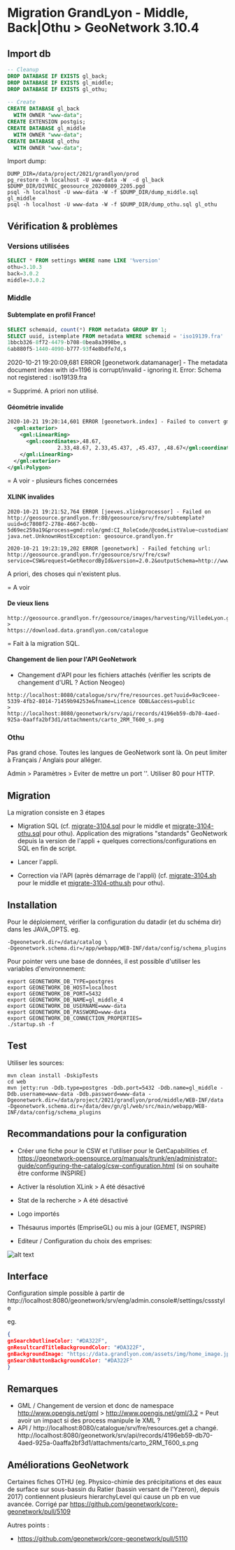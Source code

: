 # Migration GrandLyon - Middle, Back|Othu > GeoNetwork 3.10.4

## Import db

```sql
-- Cleanup
DROP DATABASE IF EXISTS gl_back;
DROP DATABASE IF EXISTS gl_middle;
DROP DATABASE IF EXISTS gl_othu;
 
-- Create
CREATE DATABASE gl_back
  WITH OWNER "www-data";
CREATE EXTENSION postgis;
CREATE DATABASE gl_middle
  WITH OWNER "www-data";
CREATE DATABASE gl_othu
  WITH OWNER "www-data";
```


Import dump:

```shell script
DUMP_DIR=/data/project/2021/grandlyon/prod
pg_restore -h localhost -U www-data -W  -d gl_back $DUMP_DIR/DIVREC_geosource_20200809_2205.pgd
psql -h localhost -U www-data -W -f $DUMP_DIR/dump_middle.sql gl_middle
psql -h localhost -U www-data -W -f $DUMP_DIR/dump_othu.sql gl_othu
```

## Vérification & problèmes

### Versions utilisées

```sql
SELECT * FROM settings WHERE name LIKE '%version'
othu=3.10.3
back=3.0.2
middle=3.0.2
```

### Middle

#### Subtemplate en profil France!

```sql
SELECT schemaid, count(*) FROM metadata GROUP BY 1;
SELECT uuid, istemplate FROM metadata WHERE schemaid = 'iso19139.fra'
1bbcb326-8f72-4479-b708-0bea8a3998be,s
6ab880f5-1440-4090-b777-93f4e8bdfe7d,s
```
2020-10-21 19:20:09,681 ERROR [geonetwork.datamanager] - The metadata document index with id=1196 is corrupt/invalid - ignoring it. Error: Schema not registered : iso19139.fra

= Supprimé. A priori non utilisé.


#### Géométrie invalide


```xml
2020-10-21 19:20:14,601 ERROR [geonetwork.index] - Failed to convert gml to jts object: <gml:Polygon xmlns:gml="http://www.opengis.net/gml">
  <gml:exterior>
    <gml:LinearRing>
      <gml:coordinates>,48.67,
                2.33,48.67, 2.33,45.437, ,45.437, ,48.67</gml:coordinates>
    </gml:LinearRing>
  </gml:exterior>
</gml:Polygon>
```

= A voir - plusieurs fiches concernées


#### XLINK invalides

```
2020-10-21 19:21:52,764 ERROR [jeeves.xlinkprocessor] - Failed on http://geosource.grandlyon.fr:80/geosource/srv/fre/subtemplate?uuid=dc7808f2-278e-4667-bc0b-5d69ec259a19&process=gmd:role/gmd:CI_RoleCode/@codeListValue~custodian&
java.net.UnknownHostException: geosource.grandlyon.fr

2020-10-21 19:23:19,202 ERROR [geonetwork] - Failed fetching url: http://geosource.grandlyon.fr/geosource/srv/fre/csw?service=CSW&request=GetRecordById&version=2.0.2&outputSchema=http://www.isotc211.org/2005/gmd&elementSetName=full&id=
```

A priori, des choses qui n'existent plus.

= A voir 

#### De vieux liens

```
http://geosource.grandlyon.fr/geosource/images/harvesting/VilledeLyon.gif
> 
https://download.data.grandlyon.com/catalogue
```

= Fait à la migration SQL.

#### Changement de lien pour l'API GeoNetwork

* Changement d'API pour les fichiers attachés (vérifier les scripts de changement d'URL ? Action Neogeo)

```
http://localhost:8080/catalogue/srv/fre/resources.get?uuid=9ac9ceee-5339-4fb2-8014-71459b94253e&fname=Licence ODBL&access=public
> 
http://localhost:8080/geonetwork/srv/api/records/4196eb59-db70-4aed-925a-0aaffa2bf3d1/attachments/carto_2RM_T600_s.png
```
   
### Othu

Pas grand chose. Toutes les langues de GeoNetwork sont là. On peut limiter à Français / Anglais pour alléger.

Admin > Paramètres > Eviter de mettre un port ''. Utiliser 80 pour HTTP.


## Migration

La migration consiste en 3 étapes


* Migration SQL (cf. [migrate-3104.sql](migrate-3104.sql) pour le middle et [migrate-3104-othu.sql](migrate-3104-othu.sql) pour othu). Application des migrations "standards" GeoNetwork depuis la version de l'appli + quelques corrections/configurations en SQL en fin de script.

* Lancer l'appli.

* Correction via l'API (après démarrage de l'appli) (cf. [migrate-3104.sh](migrate-3104.sql) pour le middle et [migrate-3104-othu.sh](migrate-3104-othu.sql) pour othu). 
   

## Installation

Pour le déploiement, vérifier la configuration du datadir (et du schéma dir) dans les JAVA_OPTS. eg.

```
-Dgeonetwork.dir=/data/catalog \
-Dgeonetwork.schema.dir=/app/webapp/WEB-INF/data/config/schema_plugins
```

Pour pointer vers une base de données, il est possible d'utiliser les variables d'environnement:

```
export GEONETWORK_DB_TYPE=postgres
export GEONETWORK_DB_HOST=localhost
export GEONETWORK_DB_PORT=5432
export GEONETWORK_DB_NAME=gl_middle_4
export GEONETWORK_DB_USERNAME=www-data
export GEONETWORK_DB_PASSWORD=www-data
export GEONETWORK_DB_CONNECTION_PROPERTIES=
./startup.sh -f
```



## Test

Utiliser les sources:

```shell
mvn clean install -DskipTests
cd web
mvn jetty:run -Ddb.type=postgres -Ddb.port=5432 -Ddb.name=gl_middle -Ddb.username=www-data -Ddb.password=www-data -Dgeonetwork.dir=/data/project/2021/grandlyon/prod/middle/WEB-INF/data -Dgeonetwork.schema.dir=/data/dev/gn/gl/web/src/main/webapp/WEB-INF/data/config/schema_plugins
```


## Recommandations pour la configuration

* Créer une fiche pour le CSW et l'utiliser pour le GetCapabilities cf. https://geonetwork-opensource.org/manuals/trunk/en/administrator-guide/configuring-the-catalog/csw-configuration.html (si on souhaite être conforme INSPIRE)

* Activer la résolution XLink > A été désactivé

* Stat de la recherche > A été désactivé

* Logo importés

* Thésaurus importés (EmpriseGL) ou mis à jour (GEMET, INSPIRE)

* Editeur / Configuration du choix des emprises:

![alt text](../../../../../../../../docs/gl/gl-config-thesaurus-place.png)



## Interface

Configuration simple possible à partir de http://localhost:8080/geonetwork/srv/eng/admin.console#/settings/cssstyle

eg.
```json
{
gnSearchOutlineColor: "#DA322F",
gnResultcardTitleBackgroundColor: "#DA322F",
gnBackgroundImage: "https://data.grandlyon.com/assets/img/home_image.jpg",
gnSearchButtonBackgroundColor: "#DA322F"
}
```

## Remarques


* GML / Changement de version et donc de namespace http://www.opengis.net/gml > http://www.opengis.net/gml/3.2 = Peut avoir un impact si des process manipule le XML ?
* API / http://localhost:8080/catalogue/srv/fre/resources.get a changé. http://localhost:8080/geonetwork/srv/api/records/4196eb59-db70-4aed-925a-0aaffa2bf3d1/attachments/carto_2RM_T600_s.png


## Améliorations GeoNetwork 

Certaines fiches OTHU (eg. Physico-chimie des précipitations et des eaux de surface sur sous-bassin du Ratier (bassin versant de l'Yzeron), depuis 2017) contiennent plusieurs hierarchyLevel qui cause un pb en vue avancée. Corrigé par https://github.com/geonetwork/core-geonetwork/pull/5109


Autres points :
* https://github.com/geonetwork/core-geonetwork/pull/5110
